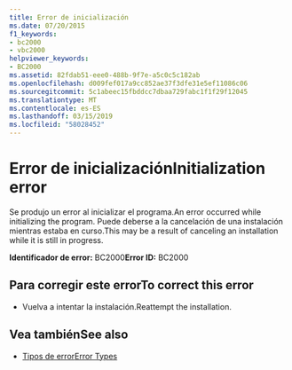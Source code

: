 ```yaml
---
title: Error de inicialización
ms.date: 07/20/2015
f1_keywords:
- bc2000
- vbc2000
helpviewer_keywords:
- BC2000
ms.assetid: 82fdab51-eee0-488b-9f7e-a5c0c5c182ab
ms.openlocfilehash: d009fef017a9cc852ae37f3dfe31e5ef11086c06
ms.sourcegitcommit: 5c1abeec15fbddcc7dbaa729fabc1f1f29f12045
ms.translationtype: MT
ms.contentlocale: es-ES
ms.lasthandoff: 03/15/2019
ms.locfileid: "58028452"
---
```

# <a name="initialization-error"></a><span data-ttu-id="51fdb-102">Error de inicialización</span><span class="sxs-lookup"><span data-stu-id="51fdb-102">Initialization error</span></span>
<span data-ttu-id="51fdb-103">Se produjo un error al inicializar el programa.</span><span class="sxs-lookup"><span data-stu-id="51fdb-103">An error occurred while initializing the program.</span></span> <span data-ttu-id="51fdb-104">Puede deberse a la cancelación de una instalación mientras estaba en curso.</span><span class="sxs-lookup"><span data-stu-id="51fdb-104">This may be a result of canceling an installation while it is still in progress.</span></span>  
  
 <span data-ttu-id="51fdb-105">**Identificador de error:** BC2000</span><span class="sxs-lookup"><span data-stu-id="51fdb-105">**Error ID:** BC2000</span></span>  
  
## <a name="to-correct-this-error"></a><span data-ttu-id="51fdb-106">Para corregir este error</span><span class="sxs-lookup"><span data-stu-id="51fdb-106">To correct this error</span></span>  
  
-   <span data-ttu-id="51fdb-107">Vuelva a intentar la instalación.</span><span class="sxs-lookup"><span data-stu-id="51fdb-107">Reattempt the installation.</span></span>  
  
## <a name="see-also"></a><span data-ttu-id="51fdb-108">Vea también</span><span class="sxs-lookup"><span data-stu-id="51fdb-108">See also</span></span>

- [<span data-ttu-id="51fdb-109">Tipos de error</span><span class="sxs-lookup"><span data-stu-id="51fdb-109">Error Types</span></span>](../../visual-basic/programming-guide/language-features/error-types.md)
